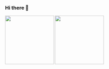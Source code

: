 ### Hi there 👋
<!-- [![Mumuy's GitHub stats](https://github-readme-stats.vercel.app/api?username=mumuy&theme=vue&show_icons=true&count_private=true&hide=prs,contribs)](https://passer-by.com/)
[![Top Langs](https://github-readme-stats.vercel.app/api/top-langs/?username=mumuy&layout=compact)]() -->

<div>
  <a href="https://passer-by.com/">
    <img align="left" height="160" src="https://github-readme-stats.vercel.app/api?username=mumuy&show_icons=true&count_private=true&hide=prs,contribs" />
  </a>
  <a href="https://passer-by.com/">
    <img align="left" height="160" src="https://github-readme-stats.vercel.app/api/top-langs/?username=mumuy&layout=compact" />
  </a>
</div>
